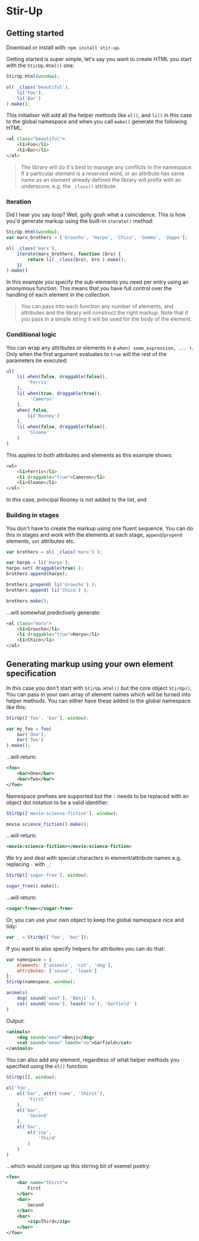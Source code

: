 # Stir-Up


## Getting started

Download or install with: `npm install stir-up`.

Getting started is super simple, let's say you want to create HTML you start with the `StirUp.Html()` one:

```javascript
StirUp.Html(window);

ol( _class('beautiful'),
	li('Foo'),
	li('Bar')
).make();
```

This initialiser will add all the helper methods like `ol()`, and `li()` in this case to the global namespace and when you call `make()` generate the following HTML:

```html
<ol class="beautiful">
	<li>Foo</li>
	<li>Bar</li>
</ol>
```

> The library will do it's best to manage any conflicts in the namespace. If a particular element is a reserved word, or an attribute has same name as an element already defined the library will prefix with an underscore, e.g. the `_class()` attribute.

### Iteration

Did I hear you say loop? Well, golly gosh what a coincidence. This is how you'd generate markup using the built-in `iterate()` method:

```javascript
StirUp.Html(window);
var marx_brothers = ['Groucho', 'Harpo', 'Chico', 'Gummo', 'Zeppo'];

ol( _class('marx'),
	iterate(marx_brothers, function (bro) {
		return li( _class(bro), bro ).make();
	})
).make()
```

In this example you specify the sub-elements you need per entry using an anonymous function. This means that you have full control over the handling of each element in the collection.

>You can pass into each function any number of elements, and attributes and the library will construct the right markup. Note that if you pass in a simple string it will be used for the body of the element.


### Conditional logic

You can wrap any attributes or elements in a `when( some_expression, ... )`. Only when the first argument evaluates to `true` will the rest of the parameters be executed:

```javascript
ul(
	li( when(false, draggable(false)),
		'Ferris'
	),
	li( when(true, draggable(true)),
		 'Cameron'
	),
	when( false, 
		li('Rooney')
	),
	li( when(false, draggable(false)),
		'Sloane'
	)
)
```

This applies to both attributes and elements as this example shows:

```html
<ul>
	<li>Ferris</li>
	<li draggable="true">Cameron</li>
	<li>Sloane</li>
</ul>
```

In this case, principal Rooney is not added to the list, and 

### Building in stages

You don't have to create the markup using one fluent sequence. You can do this in stages and work with the elements at each stage, `append`/`prepend` elements, `set` attributes etc.

```javascript
var brothers = ol( _class('marx') );

var harpo = li('Harpo');
harpo.set( draggable(true) );
brothers.append(harpo);

brothers.prepend( li('Groucho') );
brothers.append( li('Chico') );

brothers.make();
```
		
...will somewhat predictively generate:

```html
<ol class="marx">
	<li>Groucho</li>
	<li draggable="true">Harpo</li>
	<li>Chico</li>
</ol>
```

## Generating markup using your own element specification

In this case you don't start with `StirUp.Html()` but the core object `StirUp()`. You can pass in your own array of element names which will be turned into helper methods. You can either have these added to the global namespace like this:

```javascript
StirUp(['foo', 'bar'], window);

var my_foo = foo(
	bar('One'), 
	bar('Two')
).make();
```

...will return:

```xml
<foo>
	<bar>One</bar>
	<bar>Two</bar>
</foo>
```

Namespace prefixes are supported but the `:` needs to be replaced with an object dot notation to be a valid identifier:

```javascript
StirUp(['movie:science-fiction'], window);

movie.science_fiction().make();
```

...will return:

```xml
<movie:science-fiction></movie:science-fiction>
```

We try and deal with special characters in element/attribute names e.g. replacing `-` with `_`:

```javascript
StirUp(['sugar-free'], window);

sugar_free().make();
```

...will return:

```xml
<sugar-free></sugar-free>
```

Or, you can use your own object to keep the global namespace nice and tidy:

```javascript
var _ = StirUp(['foo', 'bar']);
```

If you want to also specify helpers for attributes you can do that:

```javascript
var namespace = {
	elements: ['animals', 'cat', 'dog'],
	attributes: ['sound', 'leash']
};
StirUp(namespace, window);

animals(
	dog( sound('woof'), 'Benji' ),
	cat( sound('meow'), leash('no'), 'Garfield' )
)
```

Output:

```xml
<animals>
	<dog sound="woof">Benji</dog>
	<cat sound="meow" leash="no">Garfield</cat>
</animals>
```

You can also add any element, regardless of what helper methods you specified using the `el()` function:

```javascript
StirUp([], window);

el('foo', 
	el('bar', attr('name', 'thirst'), 
		'First'
	),
	el('bar', 
		'Second'
	),
	el('bar', 
		el('zip',
			'Third'
		)
	)
)
```

...which would conjure up this stirring bit of exemel poetry:

```xml
<foo>
	<bar name="thirst">
		First
	</bar>
	<bar>
		Second
	</bar>
	<bar>
		<zip>Third</zip>
	</bar>
</foo>
```